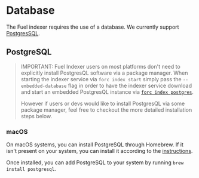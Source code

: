 # Database

The Fuel indexer requires the use of a database. We currently support [PostgresSQL](https://www.postgresql.org/docs/).

## PostgreSQL

> IMPORTANT: Fuel Indexer users on most platforms don't need to explicitly install PostgresQL software via a package manager. When starting the indexer service via `forc index start` simply pass the `--embedded-database` flag in order to have the indexer service download and start an embedded PostgresQL instance via [`forc index postgres`](./../../reference-guide/plugins/forc-postgres/index.md).
>
> However if users or devs would like to install PostgresQL via some package manager, feel free to checkout the more detailed installation steps below.

### macOS

On macOS systems, you can install PostgreSQL through Homebrew. If it isn't present on your system, you can install it according to the [instructions](https://brew.sh/). 

Once installed, you can add PostgreSQL to your system by running `brew install postgresql`. 
